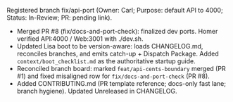 Registered branch fix/api-port (Owner: Carl; Purpose: default API to 4000; Status: In-Review; PR: pending link).
* Merged PR #8 (fix/docs-and-port-check): finalized dev ports. Homer verified API:4000 / Web:3001 with ./dev.sh.
* Updated Lisa boot to be version-aware: loads CHANGELOG.md, reconciles branches, and emits catch-up + Dispatch Package. Added `context/boot_checklist.md` as the authoritative startup guide.
* Reconciled branch board: marked `feat/api-cents-boundary` merged (PR #1) and fixed misaligned row for `fix/docs-and-port-check` (PR #8).
* Added CONTRIBUTING.md (PR template reference; docs-only fast lane; branch hygiene). Updated Unreleased in CHANGELOG.
